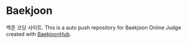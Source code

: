 # Baekjoon
백준 코딩 사이트. This is a auto push repository for Baekjoon Online Judge created with [BaekjoonHub](https://github.com/BaekjoonHub/BaekjoonHub).
